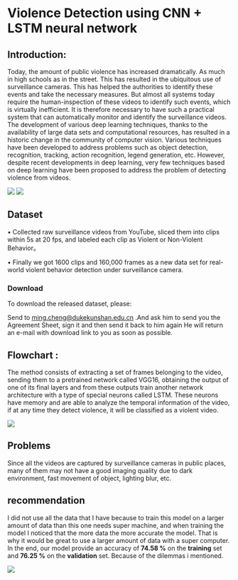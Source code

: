 # Violence Detection using CNN + LSTM neural network

## Introduction:

Today, the amount of public violence has increased dramatically. As much in high schools as in the street. This has resulted in the ubiquitous use of surveillance cameras. This has helped the authorities to identify these events and take the necessary measures. But almost all systems today require the human-inspection of these videos to identify such events, which is virtually inefficient. It is therefore necessary to have such a practical system that can automatically monitor and identify the surveillance videos. The development of various deep learning techniques, thanks to the availability of large data sets and computational resources, has resulted in a historic change in the community of computer vision. Various techniques have been developed to address problems such as object detection, recognition, tracking, action recognition, legend generation, etc. However, despite recent developments in deep learning, very few techniques based on deep learning have been proposed to address the problem of detecting violence from videos.


![](1.gif)
![](ezgif.com-gif-maker.gif)


## Dataset
•	Collected raw surveillance videos from YouTube, sliced them into clips within 5s at 20 fps, and labeled each clip as Violent or Non-Violent Behavior。

•	Finally we got 1600 clips and 160,000 frames as a new data set for real-world violent behavior detection under surveillance camera.

### Download
To download the released dataset, please:

Send to ming.cheng@dukekunshan.edu.cn .And ask him to send you the Agreement Sheet, sign it and then send it back to him again 
He will return an e-mail with download link to you as soon as possible.

## Flowchart : 
The method consists of extracting a set of frames belonging to the video, sending them to a pretrained network called VGG16, obtaining the output of one of its final layers and from these outputs train another network architecture with a type of special neurons called LSTM. These neurons have memory and are able to analyze the temporal information of the video, if at any time they detect violence, it will be classified as a violent video.

![](flowchart.JPG)

## Problems
Since all the videos are captured by surveillance cameras in public places, many of them may not have a good imaging quality due to dark environment, fast movement of object, lighting blur, etc.

## recommendation
I did not use all the data that I have because to train this model on a larger amount of data than this one needs super machine, and when training the model I noticed that the more data the more accurate the model. That is why it would be great to use a larger amount of data with a super computer.
In the end, our model provide an accuracy of  **74.58 %** on the **training** set and **76.25 %** on the **validation** set.
Because of the dilemmas i mentioned.

![](20210318_145808.gif)
